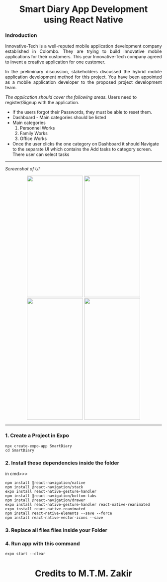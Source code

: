 <h1 align="center">Smart Diary App Development<br>using React Native</h1>

### Indroduction 
<p align="justify">Innovative-Tech is a well-reputed mobile application development company established in 
Colombo. They are trying to build innovative mobile applications for their customers. This year 
Innovative-Tech company agreed to invent a creative application for one customer.
</p>
<p align="justify">In the preliminary discussion, stakeholders discussed the hybrid mobile application development 
method for this project. You have been appointed as a mobile application developer to the proposed 
project development team.</p>


*The application should cover the following areas.*
Users need to register/Signup with the application.
- If the users forgot their Passwords, they must be able to reset them.
- Dashboard - Main categories should be listed
- Main categories
   <ol>
   <li>Personnel Works</li>
     <li>Family Works</li>
     <li>Office Works</li>
     </ol>
- Once the user clicks the one category on Dashboard it should Navigate to the separate UI which contains the Add tasks to category screen. There user can select tasks

---

*Screenshot of UI*
<div align="center">
<img src="https://user-images.githubusercontent.com/90142607/180664987-8a7fd7a0-eeba-4dec-990c-c43f6a8b43a8.jpg" width="180" height="390" />
<img src="https://user-images.githubusercontent.com/90142607/180665000-21a40705-dde0-4077-a6c2-5bfc9447a7ff.jpg" width="180" height="390" />
<img src="https://user-images.githubusercontent.com/90142607/180664990-c479e82c-f032-4e0e-8bf8-bbce73b4d0a8.jpg" width="180" height="390" />
<img src="https://user-images.githubusercontent.com/90142607/180664996-8970aff4-7d2c-4437-b7d5-7d954611ebbb.jpg" width="180" height="390" />
</div>

---

### 1. Create a Project in Expo 

    npx create-expo-app SmartDiary
    cd SmartDiary


### 2. Install these dependencies inside the folder
in cmd>>>

    npm install @react-navigation/native
    npm install @react-navigation/stack
    expo install react-native-gesture-handler
    npm install @react-navigation/bottom-tabs
    npm install @react-navigation/drawer
    expo install react-native-gesture-handler react-native-reanimated
    expo install react-native-reanimated
    npm install react-native-elements --save --force
    npm install react-native-vector-icons --save
    
    
### 3. Replace all files files inside your Folder


### 4. Run app with this command
    expo start --clear

<h1 align="center">Credits to M.T.M. Zakir</h1>

